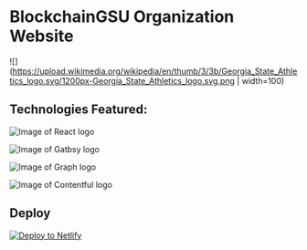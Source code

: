 # BlockchainGSU Organization Website
![](https://upload.wikimedia.org/wikipedia/en/thumb/3/3b/Georgia_State_Athletics_logo.svg/1200px-Georgia_State_Athletics_logo.svg.png | width=100)

## Technologies Featured:

![Image of React logo](https://upload.wikimedia.org/wikipedia/commons/thumb/a/a7/React-icon.svg/1200px-React-icon.svg.png)

![Image of Gatbsy logo](https://seeklogo.com/images/G/gatsby-logo-1A245AD37F-seeklogo.com.png)

![Image of Graph logo](https://i0.wp.com/blog.knoldus.com/wp-content/uploads/2019/06/graphql.png?fit=600%2C600&ssl=1)

![Image of Contentful logo](https://s3.us-east-2.amazonaws.com/upload-icon/uploads/icons/png/18395234441536208099-256.png)

## Deploy

[![Deploy to Netlify](https://www.netlify.com/img/deploy/button.svg)](https://app.netlify.com/start/deploy?repository=https://github.com/gatsbyjs/gatsby-starter-default)
